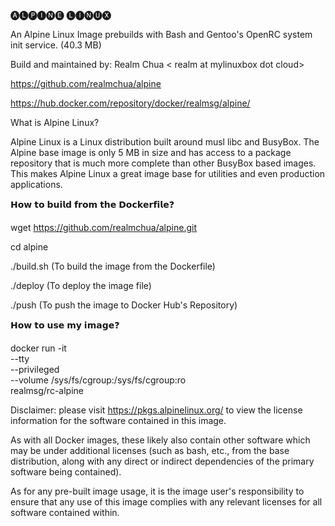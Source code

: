 🅐🅛🅟🅘🅝🅔 🅛🅘🅝🅤🅧

An Alpine Linux Image prebuilds with Bash and Gentoo's OpenRC system init service. (40.3 MB)

Build and maintained by: Realm Chua < realm at mylinuxbox dot cloud>

https://github.com/realmchua/alpine

https://hub.docker.com/repository/docker/realmsg/alpine/

What is Alpine Linux?

Alpine Linux is a Linux distribution built around musl libc and BusyBox.
The Alpine base image is only 5 MB in size and has access to a package repository that is much more complete than other BusyBox based images.
This makes Alpine Linux a great image base for utilities and even production applications.

𝗛𝗼𝘄 𝘁𝗼 𝗯𝘂𝗶𝗹𝗱 𝗳𝗿𝗼𝗺 𝘁𝗵𝗲 𝗗𝗼𝗰𝗸𝗲𝗿𝗳𝗶𝗹𝗲❓

wget https://github.com/realmchua/alpine.git

cd alpine

./build.sh (To build the image from the Dockerfile)

./deploy (To deploy the image file)

./push (To push the image to Docker Hub's Repository)

𝗛𝗼𝘄 𝘁𝗼 𝘂𝘀𝗲 𝗺𝘆 𝗶𝗺𝗮𝗴𝗲❓

docker run -it \
  --tty \
  --privileged \
  --volume /sys/fs/cgroup:/sys/fs/cgroup:ro \
  realmsg/rc-alpine
  
Disclaimer: please visit https://pkgs.alpinelinux.org/ to view the license information for the software contained in this image.

As with all Docker images, these likely also contain other software which may be under additional licenses (such as bash, etc., from the base distribution, along with any direct or indirect dependencies of the primary software being contained).

As for any pre-built image usage, it is the image user's responsibility to ensure that any use of this image complies with any relevant licenses for all software contained within.
